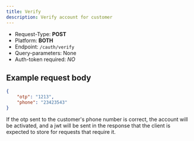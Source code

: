 ```yaml
---
title: Verify
description: Verify account for customer
---
```


- Request-Type: **POST**
- Platform: **BOTH**
- Endpoint: `/cauth/verify`
- Query-parameters: None
- Auth-token required: *NO*

## Example request body

```json
{
    "otp": "1213",
    "phone": "23423543"
}
```

If the otp sent to the customer's phone number is correct, the account will be activated, and a jwt will be sent in the response that the client is expected to store for requests that require it.

